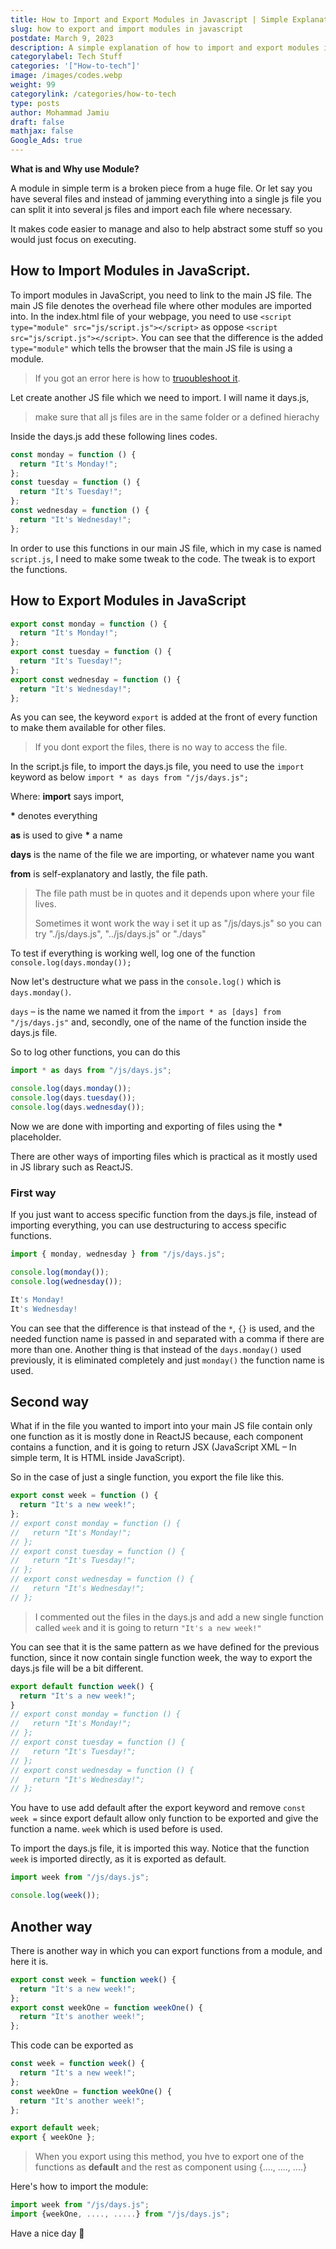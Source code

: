```yaml
---
title: How to Import and Export Modules in Javascript | Simple Explanation
slug: how to export and import modules in javascript
postdate: March 9, 2023
description: A simple explanation of how to import and export modules in javascript
categorylabel: Tech Stuff
categories: '["How-to-tech"]'
image: /images/codes.webp
weight: 99
categorylink: /categories/how-to-tech
type: posts
author: Mohammad Jamiu
draft: false
mathjax: false
Google_Ads: true
---
```

**What is and Why use Module?**

A module in simple term is a broken piece from a huge file. Or let say you have several files and instead of jamming everything into a single js file you can split it into several js files and import each file where necessary. 

It makes code easier to manage and also to help abstract some stuff so you would just focus on executing.

## How to Import Modules in JavaScript.

To import modules in JavaScript, you need to link to the main JS file. The main JS file denotes the overhead file where other modules are imported into. In the index.html file of your webpage, you need to use `<script type="module" src="js/script.js"></script>` as oppose `<script src="js/script.js"></script>`. You can see that the difference is the added `type="module"` which tells the browser that the main JS file is using a module.

> If you got an error here is how to [truoubleshoot it](/how-to-tech/how-to-fix-uncaught-syntaxerror/).

Let create another JS file which we need to import. I will name it days.js,

> make sure that all js files are in the same folder or a defined hierachy

Inside the days.js add these following lines codes.

```js
const monday = function () {
  return "It's Monday!";
};
const tuesday = function () {
  return "It's Tuesday!";
};
const wednesday = function () {
  return "It's Wednesday!";
};
```

In order to use this functions in our main JS file, which in my case is named `script.js`, I need to make some tweak to the code. The tweak is to export the functions.

## How to Export Modules in JavaScript

```js
export const monday = function () {
  return "It's Monday!";
};
export const tuesday = function () {
  return "It's Tuesday!";
};
export const wednesday = function () {
  return "It's Wednesday!";
};
```

As you can see, the keyword `export` is added at the front of every function to make them available for other files.

> If you dont export the files, there is no way to access the file.

In the script.js file, to import the days.js file, you need to use the `import` keyword as below `import * as days from "/js/days.js";`

Where: **import** says import,


**\*** denotes everything


**as** is used to give **\*** a name


**days** is the name of the file we are importing, or whatever name you want


**from** is self-explanatory and lastly, the file path.

> The file path must be in quotes and it depends upon where your file lives.
>
> Sometimes it wont work the way i set it up as "/js/days.js" so you can try "./js/days.js", "../js/days.js" or "./days"

To test if everything is working well, log one of the function `console.log(days.monday());` 

Now let's destructure what we pass in the `console.log()` which is `days.monday()`.

`days` – is the name we named it from the `import * as [days] from "/js/days.js"` and, secondly, one of the name of the function inside the days.js file.

So to log other functions, you can do this

```js
import * as days from "/js/days.js";

console.log(days.monday());
console.log(days.tuesday());
console.log(days.wednesday());
```

Now we are done with importing and exporting of files using the **\*** placeholder.

There are other ways of importing files which is practical as it mostly used in JS library such as ReactJS.

### First way

If you just want to access specific function from the days.js file, instead of importing everything, you can use destructuring to access specific functions.

```js
import { monday, wednesday } from "/js/days.js";

console.log(monday());
console.log(wednesday());
```

```javascript
It's Monday!
It's Wednesday!
```

You can see that the difference is that instead of the `*`, `{}` is used, and the needed function name is passed in and separated with a comma if there are more than one. Another thing is that instead of the `days.monday()` used previously, it is eliminated completely and just `monday()` the function name is used.

## Second way

What if in the file you wanted to import into your main JS file contain only one function as it is mostly done in ReactJS because, each component contains a function, and it is going to return JSX (JavaScript XML – In simple term, It is HTML inside JavaScript). 

So in the case of just a single function, you export the file like this.

```javascript
export const week = function () {
  return "It's a new week!";
};
// export const monday = function () {
//   return "It's Monday!";
// };
// export const tuesday = function () {
//   return "It's Tuesday!";
// };
// export const wednesday = function () {
//   return "It's Wednesday!";
// };
```

> I commented out the files in the days.js and add a new single function called `week` and it is going to return `"It's a new week!"`

You can see that it is the same pattern as we have defined for the previous function, since it now contain single function week, the way to export the days.js file will be a bit different.

```javascript
export default function week() {
  return "It's a new week!";
}
// export const monday = function () {
//   return "It's Monday!";
// };
// export const tuesday = function () {
//   return "It's Tuesday!";
// };
// export const wednesday = function () {
//   return "It's Wednesday!";
// };
```

You have to use add default after the export keyword and remove `const week =` since export default allow only function to be exported and give the function a name. `week` which is used before is used.


To import the days.js file, it is imported this way. Notice that the function `week` is imported directly, as it is exported as default.

```javascript
import week from "/js/days.js";

console.log(week());
```

## Another way

There is another way in which you can export functions from a module, and here it is.

```javascript
export const week = function week() {
  return "It's a new week!";
};
export const weekOne = function weekOne() {
  return "It's another week!";
};
```

This code can be exported as

```javascript
const week = function week() {
  return "It's a new week!";
};
const weekOne = function weekOne() {
  return "It's another week!";
};

export default week;
export { weekOne };
```

> When you export using this method, you hve to export one of the functions as **default** and the rest as component using {...., ...., ....}

Here's how to import the module:

```javascript
import week from "/js/days.js";
import {weekOne, ...., .....} from "/js/days.js";
```

Have a nice day :tada: